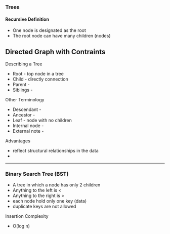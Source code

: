 ### Trees

#### Recursive Definition
 - One node is designated as the root
 - The root node can have many children (nodes)

Directed Graph with Contraints
  -


Describing a Tree
- Root - top node in a tree
- Child - directly connection
- Parent -
- Siblings -

Other Terminology
- Descendant -
- Ancestor -
- Leaf - node with no children
- Internal node -
- External note -

Advantages
- reflect structural relationships in the data
-

---

### Binary Search Tree (BST)
- A tree in which a node has only 2 children
- Anything to the left is <
- Anything to the right is >
- each node hold only one key (data)
- duplicate keys are not allowed


Insertion Complexity
 - O(log n)

 
